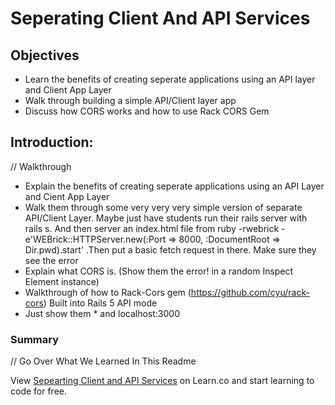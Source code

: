 # Seperating Client And API Services

## Objectives

* Learn the benefits of creating seperate applications using an API layer and Client App Layer
* Walk through building a simple API/Client layer app
* Discuss how CORS works and how to use Rack CORS Gem

## Introduction: 

// Walkthrough

- Explain the benefits of creating seperate applications using an API Layer and Cient App Layer
- Walk them through some very very very simple version of separate API/Client Layer. Maybe just have students run their rails server with rails s. And then server an index.html file from ruby -rwebrick -e'WEBrick::HTTPServer.new(:Port => 8000, :DocumentRoot => Dir.pwd).start' .Then put a basic fetch request in there. Make sure they see the error
-  Explain what CORS is. (Show them the error! in a random Inspect Element instance)
- Walkthrough of how to Rack-Cors gem (https://github.com/cyu/rack-cors) Built into Rails 5 API mode
- Just show them * and localhost:3000

### Summary

// Go Over What We Learned In This Readme

<p class='util--hide'>View <a href='https://learn.co/lessons/seperating-client-and-api-services'>Sepearting Client and API Services</a> on Learn.co and start learning to code for free.</p>